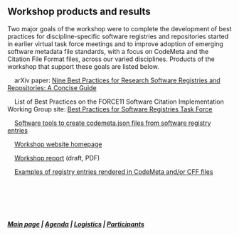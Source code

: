 ## Workshop products and results
  
Two major goals of the workshop were to complete the development of best practices for discipline-specific software registries and repositories started in earlier virtual task force meetings and to improve adoption of emerging software metadata file standards, with a focus on CodeMeta and the Citation File Format files, across our varied disciplines. Products of the workshop that support these goals are listed below.


&nbsp; &nbsp; arXiv paper: [Nine Best Practices for Research Software Registries and Repositories: A Concise Guide](https://arxiv.org/abs/2012.13117)   
  
&nbsp; &nbsp; List of Best Practices on the FORCE11 Software Citation Implementation Working Group site: [Best Practices for Software Registries Task Force](https://github.com/force11/force11-sciwg/tree/master/Repositories)

&nbsp; &nbsp; [Software tools to create codemeta.json files from software registry entries](https://github.com/caltechlibrary/convert_codemeta)

&nbsp; &nbsp; [Workshop website homepage](https://asclnet.github.io/SWRegistryWorkshop/)

&nbsp; &nbsp; [Workshop report](https://github.com/ASCLnet/SWRegistryWorkshop/blob/master/Products/Draft%20of%20Workshop%20report.pdf) (draft, PDF)

&nbsp; &nbsp; [Examples of registry entries rendered in CodeMeta and/or CFF files](https://asclnet.github.io/SWRegistryWorkshop/Products/Software%20metadata%20file%20examples.html)

  &nbsp; &nbsp;   
  &nbsp; &nbsp;    
  &nbsp; &nbsp;    
  &nbsp; &nbsp; 
##### [Main page](https://asclnet.github.io/SWRegistryWorkshop/) | [Agenda](https://asclnet.github.io/SWRegistryWorkshop/Agenda.html) | [Logistics](https://asclnet.github.io/SWRegistryWorkshop/Logistics.html) | [Participants](https://asclnet.github.io/SWRegistryWorkshop/Participants.html)   
